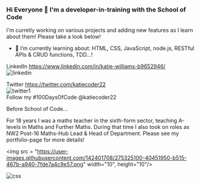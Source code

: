 ### Hi Everyone 👋 I'm a developer-in-training with the School of Code 
 I'm curretly working on various projects and adding new features as I learn about them! Please take a look below!

- 🌱 I’m currently learning about:
  HTML, CSS, JavaScript, node.js, RESTful APIs & CRUD functions, TDD...!

LinkedIn https://www.linkedin.com/in/katie-williams-b9652946/
<br>
![linkedin](https://github.com/Katie-W-22/Katie-W-22/assets/142401708/daa72bc4-c136-4b75-a7ca-683dc48b73a0)

Twitter  https://twitter.com/katiecoder22
<br>
![twitter1](https://github.com/Katie-W-22/Katie-W-22/assets/142401708/ee6de26f-ccc3-40e7-abf1-4c3cf84cc956)
<br>
Follow my #100DaysOfCode  @katiecoder22

Before School of Code...

For 18 years I was a maths teacher in the sixth-form sector, teaching A-levels in Maths and Further Maths.
During that time I also took on roles as NW2 Post-16 Maths-Hub Lead & Head of Department. Please see my portfolio-page for more details!

<img src = "https://user-images.githubusercontent.com/142401708/275325100-40451950-b515-467b-a940-7fde7a4c9e57.png" width="10", height="10"/> 

![css](https://github.com/Katie-W-22/Katie-W-22/assets/142401708/7742c78c-54b0-4e6b-8c92-4f32b451e3ad)

[1]:https://www.linkedin.com/in/katie-williams-b9652946;
<!--
**Katie-W-22/Katie-W-22** is a ✨ _special_ ✨ repository because its `README.md` (this file) appears on your GitHub profile.

Here are some ideas to get you started:

- 🔭 I’m currently working on ...
- 🌱 I’m currently learning ...
- 👯 I’m looking to collaborate on ...
- 🤔 I’m looking for help with ...
- 💬 Ask me about ...
- 📫 How to reach me: ...
- 😄 Pronouns: ...
- ⚡ Fun fact: ...
-->

